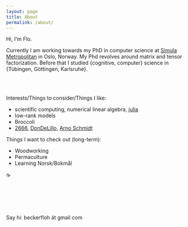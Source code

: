 ```yaml
---
layout: page
title: About
permalink: /about/
---
```



Hi, I'm Flo.

Currently I am working towards my PhD in computer science at [Simula Metropolitan](https://www.simulamet.no/) in Oslo, Norway. My Phd revolves around matrix and tensor factorization.
Before that I studied {cognitive, computer} science in {Tübingen, Göttingen, Karlsruhe}.

<br> <br>

Interests/Things to consider/Things I like:
* scientific computing, numerical linear algebra, [julia](https://julialang.org/) 
* low-rank models
* Broccoli
* [2666](https://en.wikipedia.org/wiki/2666), [DonDeLillo](https://en.wikipedia.org/wiki/Don_DeLillo), [Arno Schmidt](https://en.wikipedia.org/wiki/Arno_Schmidt)



Things I want to check out (long-term):
* Woodworking
* Permaculture
* Learning Norsk/Bokmål


☕



<br> <br> <br>

<p align="center"><img src="/assets/about/nature_computing.JPG" alt="" ></p>

Say hi: beckerfloh ät gmail com

